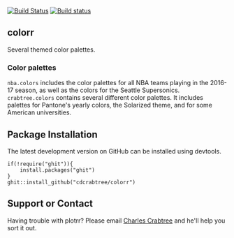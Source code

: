 [![Build Status](https://travis-ci.org/cdcrabtree/helprr.svg?branch=master)](https://travis-ci.org/cdcrabtree/colorr) [![Build status](https://ci.appveyor.com/api/projects/status/github/cdcrabtree/colorr?svg=true)](https://ci.appveyor.com/api/projects/status/github/cdcrabtree/)

## colorr

Several themed color palettes.

### Color palettes
`nba.colors` includes the color palettes for all NBA teams playing in the 2016-17 season, as well as the colors for the Seattle Supersonics. `crabtree.colors` contains several different color palettes. It includes palettes for Pantone's yearly colors, the Solarized theme, and for some American universities.

## Package Installation
The latest development version on GitHub can be installed using devtools.

```
if(!require("ghit")){
    install.packages("ghit")
}
ghit::install_github("cdcrabtree/colorr")
```

## Support or Contact
Having trouble with plotrr? Please email [Charles Crabtree](mailto:ccrabtr@umich.edu) and he'll help you sort it out.
